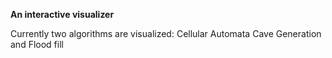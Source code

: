 **An interactive visualizer**

Currently two algorithms are visualized: 
Cellular Automata Cave Generation and Flood fill
